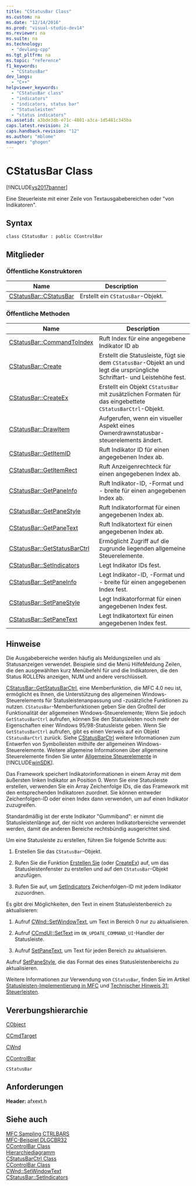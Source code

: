 ```yaml
---
title: "CStatusBar Class"
ms.custom: na
ms.date: "12/14/2016"
ms.prod: "visual-studio-dev14"
ms.reviewer: na
ms.suite: na
ms.technology: 
  - "devlang-cpp"
ms.tgt_pltfrm: na
ms.topic: "reference"
f1_keywords: 
  - "CStatusBar"
dev_langs: 
  - "C++"
helpviewer_keywords: 
  - "CStatusBar class"
  - "indicators"
  - "indicators, status bar"
  - "Statusleisten"
  - "status indicators"
ms.assetid: a3bde3db-e71c-4881-a3ca-1d5481c345ba
caps.latest.revision: 24
caps.handback.revision: "12"
ms.author: "mblome"
manager: "ghogen"
---
```

# CStatusBar Class
[!INCLUDE[vs2017banner](../../assembler/inline/includes/vs2017banner.md)]

Eine Steuerleiste mit einer Zeile von Textausgabebereichen oder "von Indikatoren".  
  
## Syntax  
  
```  
class CStatusBar : public CControlBar  
```  
  
## Mitglieder  
  
### Öffentliche Konstruktoren  
  
|Name|Description|  
|----------|-----------------|  
|[CStatusBar::CStatusBar](../Topic/CStatusBar::CStatusBar.md)|Erstellt ein `CStatusBar`\-Objekt.|  
  
### Öffentliche Methoden  
  
|Name|Description|  
|----------|-----------------|  
|[CStatusBar::CommandToIndex](../Topic/CStatusBar::CommandToIndex.md)|Ruft Index für eine angegebene Indikator ID ab|  
|[CStatusBar::Create](../Topic/CStatusBar::Create.md)|Erstellt die Statusleiste, fügt sie dem `CStatusBar`\-Objekt an und legt die ursprüngliche Schriftart\- und Leistehöhe fest.|  
|[CStatusBar::CreateEx](../Topic/CStatusBar::CreateEx.md)|Erstellt ein Objekt `CStatusBar` mit zusätzlichen Formaten für das eingebettete `CStatusBarCtrl`\-Objekt.|  
|[CStatusBar::DrawItem](../Topic/CStatusBar::DrawItem.md)|Aufgerufen, wenn ein visueller Aspekt eines Ownerdrawnstatusbar\-steuerelements ändert.|  
|[CStatusBar::GetItemID](../Topic/CStatusBar::GetItemID.md)|Ruft Indikator ID für einen angegebenen Index ab.|  
|[CStatusBar::GetItemRect](../Topic/CStatusBar::GetItemRect.md)|Ruft Anzeigenrechteck für einen angegebenen Index ab.|  
|[CStatusBar::GetPaneInfo](../Topic/CStatusBar::GetPaneInfo.md)|Ruft Indikator\-ID, \-Format und \- breite für einen angegebenen Index ab.|  
|[CStatusBar::GetPaneStyle](../Topic/CStatusBar::GetPaneStyle.md)|Ruft Indikatorformat für einen angegebenen Index ab.|  
|[CStatusBar::GetPaneText](../Topic/CStatusBar::GetPaneText.md)|Ruft Indikatortext für einen angegebenen Index ab.|  
|[CStatusBar::GetStatusBarCtrl](../Topic/CStatusBar::GetStatusBarCtrl.md)|Ermöglicht Zugriff auf die zugrunde liegenden allgemeine Steuerelemente.|  
|[CStatusBar::SetIndicators](../Topic/CStatusBar::SetIndicators.md)|Legt Indikator IDs fest.|  
|[CStatusBar::SetPaneInfo](../Topic/CStatusBar::SetPaneInfo.md)|Legt Indikator\-ID, \-Format und \- breite für einen angegebenen Index fest.|  
|[CStatusBar::SetPaneStyle](../Topic/CStatusBar::SetPaneStyle.md)|Legt Indikatorformat für einen angegebenen Index fest.|  
|[CStatusBar::SetPaneText](../Topic/CStatusBar::SetPaneText.md)|Legt Indikatortext für einen angegebenen Index fest.|  
  
## Hinweise  
 Die Ausgabebereiche werden häufig als Meldungszeilen und als Statusanzeigen verwendet.  Beispiele sind die Menü HilfeMeldung Zeilen, die den ausgewählten kurz Menübefehl für und die Indikatoren, die den Status ROLLENs anzeigen, NUM und andere verschlüsselt.  
  
 [CStatusBar::GetStatusBarCtrl](../Topic/CStatusBar::GetStatusBarCtrl.md), eine Memberfunktion, die MFC 4.0 neu ist, ermöglicht es Ihnen, die Unterstützung des allgemeinen Windows\-Steuerelements für Statusleistenanpassung und \-zusätzliche Funktionen zu nutzen.  `CStatusBar`\-Memberfunktionen geben Sie den Großteil der Funktionalität der allgemeinen Windows\-Steuerelemente; Wenn Sie jedoch `GetStatusBarCtrl` aufrufen, können Sie den Statusleisten noch mehr der Eigenschaften einer Windows 95\/98\-Statusleiste geben.  Wenn Sie `GetStatusBarCtrl` aufrufen, gibt es einen Verweis auf ein Objekt `CStatusBarCtrl` zurück.  Siehe [CStatusBarCtrl](../../mfc/reference/cstatusbarctrl-class.md) weitere Informationen zum Entwerfen von Symbolleisten mithilfe der allgemeinen Windows\-Steuerelemente.  Weitere allgemeine Informationen über allgemeine Steuerelemente finden Sie unter [Allgemeine Steuerelemente](http://msdn.microsoft.com/library/windows/desktop/bb775493) in [!INCLUDE[winSDK](../../atl/includes/winsdk_md.md)].  
  
 Das Framework speichert Indikatorinformationen in einem Array mit dem äußersten linken Indikator an Position 0.  Wenn Sie eine Statusleiste erstellen, verwenden Sie ein Array Zeichenfolge IDs, die das Framework mit den entsprechenden Indikatoren zuordnet.  Sie können entweder Zeichenfolgen\-ID oder einen Index dann verwenden, um auf einen Indikator zuzugreifen.  
  
 Standardmäßig ist der erste Indikator "Gummiband": er nimmt die Statusleistenlänge auf, der nicht von anderen Indikatorbereiche verwendet werden, damit die anderen Bereiche rechtsbündig ausgerichtet sind.  
  
 Um eine Statusleiste zu erstellen, führen Sie folgende Schritte aus:  
  
1.  Erstellen Sie das `CStatusBar`\-Objekt.  
  
2.  Rufen Sie die Funktion [Erstellen Sie](../Topic/CStatusBar::Create.md) \(oder [CreateEx](../Topic/CStatusBar::CreateEx.md)\) auf, um das Statusleistenfenster zu erstellen und auf den `CStatusBar`\-Objekt anzufügen.  
  
3.  Rufen Sie auf, um [SetIndicators](../Topic/CStatusBar::SetIndicators.md) Zeichenfolgen\-ID mit jedem Indikator zuzuordnen.  
  
 Es gibt drei Möglichkeiten, den Text in einem Statusleistenbereich zu aktualisieren:  
  
1.  Aufruf [CWnd::SetWindowText](../Topic/CWnd::SetWindowText.md), um Text in Bereich 0 nur zu aktualisieren.  
  
2.  Aufruf [CCmdUI::SetText](../Topic/CCmdUI::SetText.md) im `ON_UPDATE_COMMAND_UI`\-Handler der Statusleiste.  
  
3.  Aufruf [SetPaneText](../Topic/CStatusBar::SetPaneText.md), um Text für jeden Bereich zu aktualisieren.  
  
 Aufruf [SetPaneStyle](../Topic/CStatusBar::SetPaneStyle.md), die das Format des eines Statusleistenbereichs zu aktualisieren.  
  
 Weitere Informationen zur Verwendung von `CStatusBar`, finden Sie im Artikel [Statusleisten\-Implementierung in MFC](../../mfc/status-bar-implementation-in-mfc.md) und [Technischer Hinweis 31: Steuerleisten](../../mfc/tn031-control-bars.md).  
  
## Vererbungshierarchie  
 [CObject](../../mfc/reference/cobject-class.md)  
  
 [CCmdTarget](../../mfc/reference/ccmdtarget-class.md)  
  
 [CWnd](../../mfc/reference/cwnd-class.md)  
  
 [CControlBar](../../mfc/reference/ccontrolbar-class.md)  
  
 `CStatusBar`  
  
## Anforderungen  
 **Header:**  afxext.h  
  
## Siehe auch  
 [MFC Sampling CTRLBARS](../../top/visual-cpp-samples.md)   
 [MFC\-Beispiel DLGCBR32](../../top/visual-cpp-samples.md)   
 [CControlBar Class](../../mfc/reference/ccontrolbar-class.md)   
 [Hierarchiediagramm](../../mfc/hierarchy-chart.md)   
 [CStatusBarCtrl Class](../../mfc/reference/cstatusbarctrl-class.md)   
 [CControlBar Class](../../mfc/reference/ccontrolbar-class.md)   
 [CWnd::SetWindowText](../Topic/CWnd::SetWindowText.md)   
 [CStatusBar::SetIndicators](../Topic/CStatusBar::SetIndicators.md)